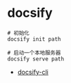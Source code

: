 # docsify

```shell
# 初始化
docsify init path

# 启动一个本地服务器
docsify serve path
```

- [docsify-cli](https://github.com/docsifyjs/docsify-cli)

